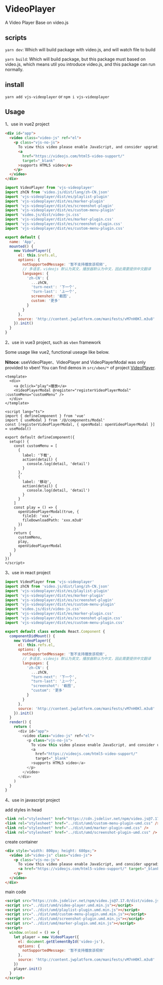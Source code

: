 # VideoPlayer

A Video Player Base on video.js

## scripts

`yarn dev`: Which will build package with video.js, and will watch file to build

`yarn build`: Which will build package, but this package must based on video.js, which means util you introduce video.js, and this package can run normally.

## install

`yarn add vjs-videoplayer` or `npm i vjs-videoplayer`

## Usage

1、use in vue2 project

```html
<div id="app">
  <video class="video-js" ref="el">
    <p class="vjs-no-js">
      To view this video please enable JavaScript, and consider upgrading to a web browser that
      <a
        href="https://videojs.com/html5-video-support/"
        target="_blank"
      >supports HTML5 video</a>
    </p>
  </video>
</div>
```


```js
import VideoPlayer from 'vjs-videoplayer'
import zhCN from 'video.js/dist/lang/zh-CN.json'
import 'vjs-videoplayer/dist/es/playlist-plugin'
import 'vjs-videoplayer/dist/es/marker-plugin'
import 'vjs-videoplayer/dist/es/screenshot-plugin'
import 'vjs-videoplayer/dist/es/custom-menu-plugin'
import 'video.js/dist/video-js.css'
import 'vjs-videoplayer/dist/es/marker-plugin.css'
import 'vjs-videoplayer/dist/es/screenshot-plugin.css'
import 'vjs-videoplayer/dist/es/custom-menu-plugin.css'

export default {
  name: 'App',
  mounted() {
    new VideoPlayer({
      el: this.$refs.el,
      options: {
        notSupportedMessage: '暂不支持播放该视频',
        // 多语言，videojs 默认为英文，播放器默认为中文，因此需要提供中文翻译
        languages: {
          'zh-CN': {
            ...zhCN,
            'turn-next': '下一个',
            'turn-last': '上一个',
            screenshot: '截图',
            custom: '更多'
          }
        }
      },
      source: 'http://content.jwplatform.com/manifests/vM7nH0Kl.m3u8'
    }).init()
  }
}
```

2、use in vue3 project, such as `vben` framework

Some usage like vue2, functional useage like below.

**Nitoce**: useVideoPlayer、VideoPlayer and VideoPlayerModal was only provided to vben! You can find demos in `src/vben/*` of project [VideoPlayer](https://github.com/hn-failte/VideoPlayer/tree/master/src/vben).

```vue
<template>
  <div>
    <a @click="play">播放</a>
    <VideoPlayerModal @register="registerVideoPlayerModal" :customMenu="customMenu" />
  </div>
</template>

<script lang="ts">
import { defineComponent } from 'vue'
import { useModal } from '/@/components/Modal'
const [registerVideoPlayerModal, { openModal: openVideoPlayerModal }] = useModal()

export default defineComponent({
  setup() {
    const customMenu = [
      {
        label: '下载',
        action(detail) {
          console.log(detail, 'detail')
        }
      },
      {
        label: '移动',
        action(detail) {
          console.log(detail, 'detail')
        }
      }
    ]
    const play = () => {
      openVideoPlayerModal(true, {
        fileId: 'xxx',
        fileDownloadPath: 'xxx.m3u8'
      })
    }
    return {
      customMenu,
      play,
      openVideoPlayerModal
    }
  }
})
</script>
```

3、use in react project

```js
import VideoPlayer from 'vjs-videoplayer'
import zhCN from 'video.js/dist/lang/zh-CN.json'
import 'vjs-videoplayer/dist/es/playlist-plugin'
import 'vjs-videoplayer/dist/es/marker-plugin'
import 'vjs-videoplayer/dist/es/screenshot-plugin'
import 'vjs-videoplayer/dist/es/custom-menu-plugin'
import 'video.js/dist/video-js.css'
import 'vjs-videoplayer/dist/es/marker-plugin.css'
import 'vjs-videoplayer/dist/es/screenshot-plugin.css'
import 'vjs-videoplayer/dist/es/custom-menu-plugin.css'

export default class extends React.Component {
  componentDidMount() {
    new VideoPlayer({
      el: this.refs.el,
      options: {
        notSupportedMessage: '暂不支持播放该视频',
        // 多语言，videojs 默认为英文，播放器默认为中文，因此需要提供中文翻译
        languages: {
          'zh-CN': {
            ...zhCN,
            "turn-next": '下一个',
            "turn-last": '上一个',
            "screenshot": '截图',
            "custom": '更多'
          }
        }
      },
      source: 'http://content.jwplatform.com/manifests/vM7nH0Kl.m3u8'
    }).init()
  }
  render() {
    return (
      <div id="app">
        <video class="video-js" ref="el">
          <p class="vjs-no-js">
            To view this video please enable JavaScript, and consider upgrading to a web browser that
            <a
              href="https://videojs.com/html5-video-support/"
              target="_blank"
            >supports HTML5 video</a>
          </p>
        </video>
      </div>
    )
  }
}
```

4、use in javascript project

add styles in head

```html
<link rel="stylesheet" href="https://cdn.jsdelivr.net/npm/video.js@7.17.0/dist/video-js.css" />
<link rel="stylesheet" href="../dist/umd/custom-menu-plugin-umd.css" />
<link rel="stylesheet" href="../dist/umd/marker-plugin-umd.css" />
<link rel="stylesheet" href="../dist/umd/screenshot-plugin-umd.css" />
```

create container

```html
<div style="width: 800px; height: 680px;">
  <video id="video-js" class="video-js">
    <p class="vjs-no-js">
      To view this video please enable JavaScript, and consider upgrading to a web browser that
      <a href="https://videojs.com/html5-video-support/" target="_blank">supports HTML5 video</a>
    </p>
  </video>
</div>
```

main code

```html
<script src="https://cdn.jsdelivr.net/npm/video.js@7.17.0/dist/video.js"></script>
<script src="../dist/umd/video-player.umd.min.js"></script>
<script src="../dist/umd/playlist-plugin.umd.min.js"></script>
<script src="../dist/umd/custom-menu-plugin.umd.min.js"></script>
<script src="../dist/umd/screenshot-plugin.umd.min.js"></script>
<script src="../dist/umd/marker-plugin.umd.min.js"></script>
<script>
  window.onload = () => {
    let player = new VideoPlayer({
      el: document.getElementById('video-js'),
      options: {
        notSupportedMessage: '暂不支持播放该视频'
      },
      source: 'http://content.jwplatform.com/manifests/vM7nH0Kl.m3u8'
    })
    player.init()
  }
</script>
```
